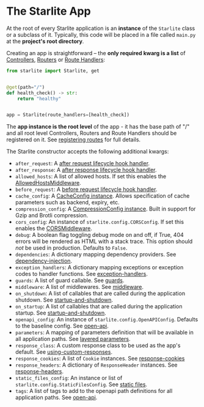 # The Starlite App

At the root of every Starlite application is an **instance** of the `Starlite` class or a subclass of it. Typically, this
code will be placed in a file called `main.py` at the **project's root directory**.

Creating an app is straightforward – the **only required kwarg is a list** of [Controllers](../1-routing/3-controllers.md#controllers), [Routers](../1-routing/2-routers.md)
or [Route Handlers](../2-route-handlers/1_http_route_handlers.md):

```python
from starlite import Starlite, get


@get(path="/")
def health_check() -> str:
    return "healthy"


app = Starlite(route_handlers=[health_check])
```

The **app instance is the root level** of the app - it has the base path of "/" and all root level Controllers, Routers and
Route Handlers should be registered on it. See [registering routes](../1-routing/1-registering-routes.md) for
full details.

The Starlite constructor accepts the following additional kwargs:

- `after_request`: A [after request lifecycle hook handler](../13-lifecycle-hooks.md#after-request).
- `after_response`: A [after response lifecycle hook handler](../13-lifecycle-hooks.md#after-response).
- `allowed_hosts`: A list of allowed hosts. If set this enables the [AllowedHostsMiddleware](../7-middleware.md#built-in-middlewares).
- `before_request`: A [before request lifecycle hook handler](../13-lifecycle-hooks.md#before-request).
- `cache_config`: A [CacheConfig instance](../16-caching.md#configuring-caching). Allows specification of cache parameters such as backend, expiry, etc.
- `compression_config`: A [CompressionConfig instance](../7-middleware.md#compression). Built in support for Gzip and Brotli compression.
- `cors_config`: An instance of `starlite.config.CORSConfig`. If set this enables the [CORSMiddleware](../7-middleware.md#built-in-middlewares).
- `debug`: A boolean flag toggling debug mode on and off, if True, 404 errors will be rendered as HTML with a stack trace. This option should _not_ be used in production. Defaults to `False`.
- `dependencies`: A dictionary mapping dependency providers. See [dependency-injection](../6-dependency-injection/0-dependency-injection-intro.md).
- `exception_handlers`: A dictionary mapping exceptions or exception codes to handler functions. See [exception-handlers](../17-exceptions#exception-handling).
- `guards`: A list of guard callable. See [guards](../9-guards.md).
- `middleware`: A list of middlewares. See [middleware](../7-middleware.md).
- `on_shutdown`: A list of callables that are called during the application shutdown. See [startup-and-shutdown](./1-startup-and-shutdown.md).
- `on_startup`: A list of callables that are called during the application startup. See [startup-and-shutdown](./1-startup-and-shutdown.md).
- `openapi_config`: An instance of `starlite.config.OpenAPIConfig`. Defaults to the baseline config. See [open-api](../12-openapi.md).
- `parameters`: A mapping of parameters definition that will be available in all application paths. See [layered parameters](../3-parameters/4-layered-parameters.md).
- `response_class`: A custom response class to be used as the app's default. See [using-custom-responses](../5-responses/0-responses-intro.md#using-custom-responses).
- `response_cookies`: A list of `Cookie` instances. See [response-cookies](../5-responses/5-response-cookies.md)
- `response_headers`: A dictionary of `ResponseHeader` instances. See [response-headers](../5-responses/0-responses-intro.md#response-headers).
- `static_files_config`: An instance or list of `starlite.config.StaticFilesConfig`. See [static files](./3-static-files.md).
- `tags`: A list of tags to add to the openapi path definitions for all application paths. See [open-api](../12-openapi.md).
